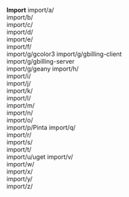 **Import**
import/a/  
import/b/  
import/c/  
import/d/  
import/e/  
import/f/  
import/g/gcolor3
import/g/gbilling-client  
import/g/gbilling-server  
import/g/geany
import/h/  
import/i/  
import/j/  
import/k/  
import/l/  
import/m/  
import/n/  
import/o/  
import/p/Pinta
import/q/  
import/r/  
import/s/  
import/t/  
import/u/uget
import/v/  
import/w/  
import/x/  
import/y/  
import/z/  


